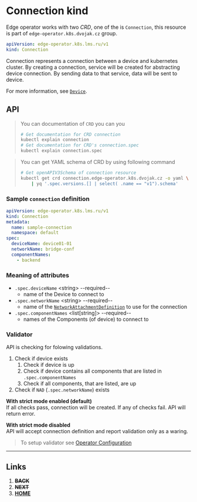 # Connection kind
Edge operator works with two *CRD*, one of the is `Connection`, this resource is part of `edge-operator.k8s.dvojak.cz` group.
```yaml
apiVersion: edge-operator.k8s.lms.ru/v1
kind: Connection
```
Connection represents a connection between a device and kubernetes cluster. By creating a connection, service will be created for abstracting device connection. By sending data to that service, data will be sent to device.

For more information, see [`Device`](device.md).

## API
> You can documentation of `CRD` you can you
> ```bash
> # Get documentation for CRD connection
> kubectl explain connection
> # Get documentation for CRD's connection.spec
> kubectl explain connection.spec
> ```

> You can get YAML schema of CRD by using following command
> ```bash
> # Get openAPIV3Schema of connection resource
> kubectl get crd connection.edge-operator.k8s.dvojak.cz -o yaml \
>     | yq '.spec.versions.[] | select( .name == "v1").schema'
> ```

### Sample `connection` definition
```yaml
apiVersion: edge-operator.k8s.lms.ru/v1
kind: Connection
metadata:
  name: sample-connection
  namespace: default
spec:
  deviceName: device01-01
  networkName: bridge-conf
  componentNames:
    - backend
```

### Meaning of attributes
- `.spec.deviceName` \<string\> --required--
    - name of the Device to connect to
- `.spec.networkName` \<string\> --required--
    - name of the [`NetworkAttachmentDefinition`](https://github.com/k8snetworkplumbingwg/multus-cni/blob/master/docs/how-to-use.md) to use for the connection
- `.spec.componentNames` \<list[string]\> --required--
    - names of the Components (of device) to connect to


### Validator
API is checking for folowing validations.

1. Check if device exists
    1. Check if device is up
    1. Check if device contains all components that are listed in `.spec.componentNames`
    1. Check if all components, that are listed, are up
2. Check if `NAD` (`.spec.networkName`) exists

**With strict mode enabled (default)**\
If all checks pass, connection will be created. If any of checks fail. API will return error.

**With strict mode disabled**\
API will accept connection definition and report validation only as a waring.

> To setup validator see [Operator Configuration](operator-configuration.md)

---
## Links
1. ~~**BACK**~~
1. ~~**NEXT**~~
1. [**HOME**](README.md)
